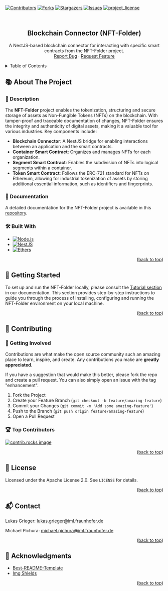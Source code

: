 <a id="readme-top"></a>

[![Contributors][contributors-shield]][contributors-url] [![Forks][forks-shield]][forks-url]
[![Stargazers][stars-shield]][stars-url] [![Issues][issues-shield]][issues-url]
[![project_license][license-shield]][license-url]

<br />
<div align="center">
  <!--
  <a href="https://github.com/fraunhofer-iml/nft-folder-blockchain-connector">
    <img src="images/logo.png" alt="Logo" width="80" height="80">
  </a>
  -->

<h2 align="center">Blockchain Connector (NFT-Folder)</h3>

  <p align="center">
    A NestJS-based blockchain connector for interacting with specific smart contracts from the NFT-Folder project.
    <br />
    <a href="https://github.com/fraunhofer-iml/nft-folder-blockchain-connector/issues/new?labels=bug&template=bug-report---.md">Report Bug</a> &middot;
    <a href="https://github.com/fraunhofer-iml/nft-folder-blockchain-connector/issues/new?labels=enhancement&template=feature-request---.md">Request Feature</a>
  </p>
</div>

<details>
  <summary>Table of Contents</summary>
  <ol>
    <li>
      <a href="#about-the-project">📚 About The Project</a>
      <ul><li><a href="#description">📄 Description</a></li></ul>
      <ul><li><a href="#documentation">📖 Documentation</a></li></ul>
      <ul><li><a href="#built-with">🛠️ Built With</a></li></ul>
    </li>
    <li><a href="#getting-started">🚀 Getting Started</a></li>
    <li>
      <a href="#contributing">🤝 Contributing</a>
      <ul><li><a href="#getting-involved">🌟 Getting Involved</a></li></ul>
      <ul><li><a href="#top-contributors">🏆 Top Contributors</a></li></ul>
    </li>
    <li><a href="#license">📜 License</a></li>
    <li><a href="#contact">📬 Contact</a></li>
    <li><a href="#acknowledgments">🙏 Acknowledgments</a></li>
  </ol>
</details>

## 📚 About The Project

<!--
[![Product Name Screen Shot][product-screenshot]](https://example.com)
-->

### 📄 Description

The **NFT-Folder** project enables the tokenization, structuring and secure storage of assets as Non-Fungible Tokens
(NFTs) on the blockchain. With tamper-proof and traceable documentation of changes, NFT-Folder ensures the integrity and
authenticity of digital assets, making it a valuable tool for various industries. Key components include:

- **Blockchain Connector**: A NestJS bridge for enabling interactions between an application and the smart contracts.
- **Container Smart Contract**: Organizes and manages NFTs for each organization.
- **Segment Smart Contract**: Enables the subdivision of NFTs into logical segments within a container.
- **Token Smart Contract**: Follows the ERC-721 standard for NFTs on Ethereum, allowing for industrial tokenization of
  assets by storing additional essential information, such as identifiers and fingerprints.

### 📖 Documentation

A detailed documentation for the NFT-Folder project is available in this
[repository](https://github.com/fraunhofer-iml/nft-folder-documentation).

### 🛠️ Built With

- [![Node.js][nodejs-shield]][nodejs-url]
- [![NestJS][nestjs-shield]][nestjs-url]
- [![Ethers][ethers-shield]][ethers-url]

<p align="right">(<a href="#readme-top">back to top</a>)</p>

## 🚀 Getting Started

To set up and run the NFT-Folder locally, please consult the
[Tutorial section](https://github.com/fraunhofer-iml/nft-folder-documentation/-/blob/main/chapter12.adoc) in our
documentation. This section provides step-by-step instructions to guide you through the process of installing,
configuring and running the NFT-Folder environment on your local machine.

<p align="right">(<a href="#readme-top">back to top</a>)</p>

## 🤝 Contributing

### 🌟 Getting Involved

Contributions are what make the open source community such an amazing place to learn, inspire, and create. Any
contributions you make are **greatly appreciated**.

If you have a suggestion that would make this better, please fork the repo and create a pull request. You can also
simply open an issue with the tag "enhancement".

1. Fork the Project
2. Create your Feature Branch (`git checkout -b feature/amazing-feature`)
3. Commit your Changes (`git commit -m 'Add some amazing-feature'`)
4. Push to the Branch (`git push origin feature/amazing-feature`)
5. Open a Pull Request

### 🏆 Top Contributors

<a href="https://github.com/fraunhofer-iml/nft-folder-blockchain-connector/graphs/contributors">
  <img src="https://contrib.rocks/image?repo=fraunhofer-iml/nft-folder-blockchain-connector" alt="contrib.rocks image" />
</a>

<p align="right">(<a href="#readme-top">back to top</a>)</p>

## 📜 License

Licensed under the Apache License 2.0. See `LICENSE` for details.

<p align="right">(<a href="#readme-top">back to top</a>)</p>

## 📬 Contact

Lukas Grieger: lukas.grieger@iml.fraunhofer.de

Michael Pichura: michael.pichura@iml.fraunhofer.de

<p align="right">(<a href="#readme-top">back to top</a>)</p>

## 🙏 Acknowledgments

- [Best-README-Template](https://github.com/othneildrew/Best-README-Template)
- [Img Shields](https://shields.io)

<p align="right">(<a href="#readme-top">back to top</a>)</p>

<!-- https://www.markdownguide.org/basic-syntax/#reference-style-links -->

[contributors-shield]:
  https://img.shields.io/github/contributors/fraunhofer-iml/nft-folder-blockchain-connector.svg?style=for-the-badge
[contributors-url]: https://github.com/fraunhofer-iml/nft-folder-blockchain-connector/graphs/contributors
[forks-shield]:
  https://img.shields.io/github/forks/fraunhofer-iml/nft-folder-blockchain-connector.svg?style=for-the-badge
[forks-url]: https://github.com/fraunhofer-iml/nft-folder-blockchain-connector/network/members
[stars-shield]:
  https://img.shields.io/github/stars/fraunhofer-iml/nft-folder-blockchain-connector.svg?style=for-the-badge
[stars-url]: https://github.com/fraunhofer-iml/nft-folder-blockchain-connector/stargazers
[issues-shield]:
  https://img.shields.io/github/issues/fraunhofer-iml/nft-folder-blockchain-connector.svg?style=for-the-badge
[issues-url]: https://github.com/fraunhofer-iml/nft-folder-blockchain-connector/issues
[license-shield]:
  https://img.shields.io/github/license/fraunhofer-iml/nft-folder-blockchain-connector.svg?style=for-the-badge
[license-url]: https://github.com/fraunhofer-iml/nft-folder-blockchain-connector/blob/master/LICENSE
[product-screenshot]: images/screenshot.png
[nodejs-shield]: https://img.shields.io/badge/runtime-Node.js-339933?style=flat&logo=node.js
[nodejs-url]: https://nodejs.org/
[nestjs-shield]: https://img.shields.io/badge/framework-NestJS-E0234E?style=flat&logo=nestjs
[nestjs-url]: https://nestjs.com/
[ethers-shield]: https://img.shields.io/badge/dependency-ethers-3C3C3D?style=flat&logo=ethereum
[ethers-url]: https://ethers.org/
